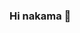 ### Hi nakama 👋

<!--
**xnuxer17/xnuxer17** is a ✨ _special_ ✨ repository because its `README.md` (this file) appears on your GitHub profile.

Here are some ideas to get you started:

- 🔭 I’m currently working on ... 
- 🌱 I’m currently learning ... (Laravel,Vue JS & MERN Stack)
- 👯 I’m looking to collaborate on ... (Laravel, Nuxt JS)
- 🤔 I’m looking for help with ... Fullstack Dev
- 💬 Ask me about ... Anything
- 📫 How to reach me: ... https://www.facebook.com/hafet.coding
- 😄 Pronouns: ... He/Him
- ⚡ Fun fact: ... I am a native Indonesian
-->
